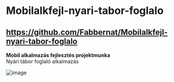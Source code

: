 # Mobilalkfejl-nyari-tabor-foglalo
## https://github.com/Fabbernat/Mobilalkfejl-nyari-tabor-foglalo
**Mobil alkalmazás fejlesztés projektmunka**  
Nyári tábor foglaló alkalmazás  

![image](https://github.com/user-attachments/assets/2c0b6c2e-745d-4e79-a3f6-00a7f8357f8b)
